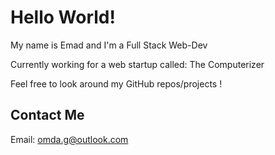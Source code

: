 # Hello World!

My name is Emad and I'm a Full Stack Web-Dev

Currently working for a web startup called: The Computerizer

Feel free to look around my GitHub repos/projects !

## Contact Me

Email: <omda.g@outlook.com>

